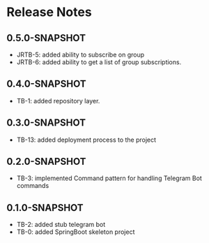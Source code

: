# Release Notes

## 0.5.0-SNAPSHOT

*   JRTB-5: added ability to subscribe on group
*   JRTB-6: added ability to get a list of group subscriptions.

## 0.4.0-SNAPSHOT

*   TB-1: added repository layer.

## 0.3.0-SNAPSHOT

*   TB-13: added deployment process to the project

## 0.2.0-SNAPSHOT

*   TB-3: implemented Command pattern for handling Telegram Bot commands

## 0.1.0-SNAPSHOT

*   TB-2: added stub telegram bot
*   TB-0: added SpringBoot skeleton project